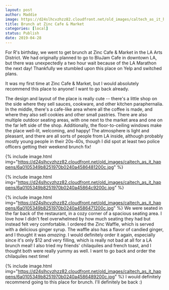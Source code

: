```yaml
---
layout: post
author: Maddie
image: https://d24slhcvzhzz82.cloudfront.net/old_images/caltech_as_it_happens/6a0105349b8251970b0240a4586479200c.jpg
title: Brunch at Zinc Cafe & Market
categories: [local]
status: Publish
date: 2019-04-28
---
```


For R's birthday, we went to get brunch at Zinc Cafe &amp; Market in the LA Arts District. We had originally planned to go to BluJam Cafe in downtown LA, but there was unexpectedly a two hour wait because of the LA Marathon the next day! Thankfully we stumbled upon this place on Yelp and switched plans.

It was my first time at Zinc Cafe &amp; Market, but I would absolutely recommend this place to anyone! I want to go back already.

The design and layout of the place is really cute -- there's a little shop on the side where they sell sauces, cookware, and other kitchen paraphernalia. In the middle, there's a cafe-like area where all the coffee is made, and where they also sell cookies and other small pastries. There are also multiple outdoor seating areas, with one next to the market area and one on the far left side of the shop. Additionally, the floor-to-ceiling windows make the place well-lit, welcoming, and happy! The atmosphere is light and pleasant, and there are all sorts of people from LA inside, although probably mostly young people in their 20s-40s, though I did spot at least two police officers getting their weekend brunch fix!

{% include image.html img="https://d24slhcvzhzz82.cloudfront.net/old_images/caltech_as_it_happens/6a0105349b8251970b0240a4586481200c.jpg" %}

{% include image.html img="https://d24slhcvzhzz82.cloudfront.net/old_images/caltech_as_it_happens/6a0105349b8251970b0240a45864c9200c.jpg" %}

{% include image.html img="https://d24slhcvzhzz82.cloudfront.net/old_images/caltech_as_it_happens/6a0105349b8251970b0240a4586471200c.jpg" %}
We were seated in the far back of the restaurant, in a cozy corner of a spacious seating area. I love how I didn't feel overwhelmed by how much seating they had but instead felt very comfortable. I ordered the Zinc Waffle, which is served with a delicious ginger syrup. The waffle also has a flavor of candied ginger, and I thought it was *amazing*. I would definitely order it again, especially since it's only $12 and very filling, which is really not bad at all for a LA brunch meal! I also tried my friends' chilaquiles and french toast, and I thought both were really yummy as well. I want to go back and order the chilaquiles next time!


{% include image.html img="https://d24slhcvzhzz82.cloudfront.net/old_images/caltech_as_it_happens/6a0105349b8251970b0240a4586489200c.jpg" %}
I would definitely recommend going to this place for brunch. I'll definitely be back :)

